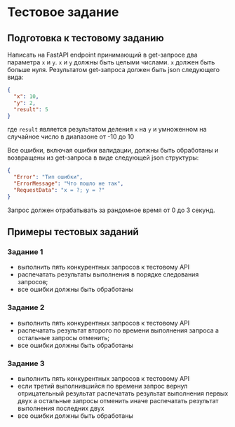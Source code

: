 # Тестовое задание

## Подготовка к тестовому заданию

Написать на FastAPI endpoint принимающий в get-запросе два параметра `x` и `y`.
`x` и `y` должны быть целыми числами.
`x` должен быть больше нуля.
Результатом get-запроса должен быть json следующего вида:

```json
{
  "x": 10,
  "y": 2,
  "result": 5
}
```

где `result` является результатом деления `x` на `y` и умноженном на случайное число в диапазоне от -10 до 10

Все ошибки, включая ошибки валидации, должны быть обработаны и возвращены из get-запроса в виде следующей json структуры:

```json
{
  "Error": "Тип ошибки",
  "ErrorMessage": "Что пошло не так",
  "RequestData": "x = ?; y = ?"
}
```

Запрос должен отрабатывать за рандомное время от 0 до 3 секунд.

## Примеры тестовых заданий

### Задание 1

- выполнить пять конкурентных запросов к тестовому API
- распечатать результаты выполнения в порядке следования запросов;
- все ошибки должны быть обработаны

### Задание 2

- выполнить пять конкурентных запросов к тестовому API
- распечатать результат второго по времени выполнения запроса а остальные запросы отменить;
- все ошибки должны быть обработаны

### Задание 3

- выполнить пять конкурентных запросов к тестовому API
- если третий выполнившийся по времени запрос вернул отрицательный результат распечатать результат выполнения первых двух а остальные запросы отменить иначе распечатать результат выполнения последних двух
- все ошибки должны быть обработаны
